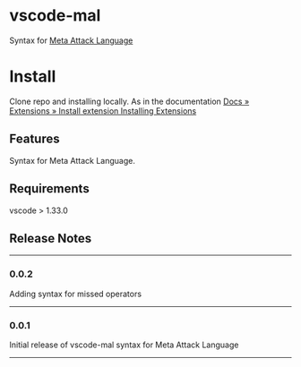 # vscode-mal 
Syntax for [Meta Attack Language](https://github.com/pontusj101/MAL)

# Install

Clone repo and installing locally. As in the documentation
[Docs » Extensions » Install extension Installing Extensions](https://vscode-docs.readthedocs.io/en/stable/extensions/install-extension/)

## Features

Syntax for Meta Attack Language.

## Requirements

vscode > 1.33.0

## Release Notes

-----------------------------------------------------------------------------------------------------------

### 0.0.2

Adding syntax for missed operators

-----------------------------------------------------------------------------------------------------------

### 0.0.1

Initial release of vscode-mal syntax for Meta Attack Language

-----------------------------------------------------------------------------------------------------------

